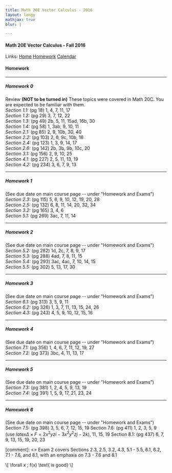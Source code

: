```yaml
---
title: Math 20E Vector Calculus - 2016
layout: longy
mathjax: true
blur: |

---  
```

<script src="https://cdn.mathjax.org/mathjax/latest/MathJax.js?config=TeX-AMS-MML_HTMLorMML" type="text/javascript"></script>


#### Math 20E Vector Calculus - Fall 2016  
  Links: [Home][math20eHome]  [Homework][math20eHW]    [Calendar][math20eCal]
    
   [math20eHome]:http://thanghuynh.org/teaching/math20e_f16.html
   [math20eHW]:http://thanghuynh.org/teaching/math20e_f16_hw.html  
   [math20eCal]:http://thanghuynh.org/teaching/math20e_f16_cal.html  

#### Homework  
---  

##### <a name="hmwk0"></a>Homework 0  

Review **(NOT to be turned in)** These topics were covered in Math 20C. You are expected to be familiar with them.  
*Section 1.1:* (pg 18) 1, 4, 7, 11, 17  
*Section 1.2:* (pg 29) 3, 7, 12, 22  
*Section 1.3:* (pg 49) 2b, 5, 11, 15ad, 16b, 30  
*Section 1.4:* (pg 58) 1, 3ab, 9, 10, 11  
*Section 2.1:* (pg 85) 2, 9, 10b, 30, 40  
*Section 2.2:* (pg 103) 2, 6, 9c, 10b, 16  
*Section 2.4:* (pg 123) 1, 3, 9, 14, 17  
*Section 2.6:* (pg 142) 2b, 3b, 9b, 10c, 20  
*Section 3.1:* (pg 156) 2, 9, 10, 25  
*Section 4.1:* (pg 227) 2, 5, 11, 13, 19  
*Section 4.2:* (pg 234) 3, 6, 7, 9, 13  

---  

##### <a name="hmwk1"></a>Homework 1

(See due date on main course page -- under "Homework and Exams")  
*Section 2.3:*  (pg 115)  5, 6, 9, 10, 12, 19, 20, 28  
*Section 2.5:*  (pg 132)  6, 8, 11, 14, 20, 32, 34  
*Section 3.2:*  (pg 165)  3, 4, 6  
*Section 5.1:*  (pg 269)  3ac, 7, 11, 14  

---  

##### <a name="hmwk2"></a>Homework 2  

(See due date on main course page -- under "Homework and Exams")  
*Section 5.2:*  (pg 282)  1d, 2c, 7, 8, 9, 17  
*Section 5.3:*  (pg 288)  4ad, 7, 8, 11, 15  
*Section 5.4:*  (pg 293)  3ac, 4ac, 7, 10, 14, 15  
*Section 5.5:*  (pg 302)  5, 13, 17, 30  

---  

##### <a name="hmwk3"></a>Homework 3  

(See due date on main course page -- under "Homework and Exams")  
*Section 6.1:*  (pg 313)  3, 5, 9, 11  
*Section 6.2:*  (pg 326)  1, 3, 7, 11, 13, 15, 24, 26  
*Section 4.3:*  (pg 243)  4, 5, 9, 10, 12, 15, 16  

---  

##### <a name="hmwk4"></a>Homework 4  

(See due date on main course page -- under "Homework and Exams")  
*Section 7.1:*  (pg 356)  1, 4, 6, 7, 11, 12, 19, 27  
*Section 7.2:*  (pg 373)  3bc, 4, 11, 13, 17  

---  

##### <a name="hmwk5"></a>Homework 5

(See due date on main course page -- under "Homework and Exams")  
*Section 7.3:*  (pg 381)  1, 2, 4, 5, 9, 13, 19  
*Section 7.4:*  (pg 391)  1, 5, 9, 17, 21, 23, 24  

---  

##### <a name="hmwk6"></a>Homework 6  

(See due date on main course page -- under "Homework and Exams")
Section 7.5:  (pg 398)  3, 5, 6, 7, 12, 15, 19
Section 7.6:  (pg 411)  1, 2, 3, 5, 9 (use $latex \Delta\times F = 2x^2yz i - 3x^2y^2z j - 2 k$), 11, 15, 19
Section 8.1:  (pg 437)  6, 7, 9, 13, 15, 19, 20, 23

[comment]: <> Exam 2 covers Sections 2.3, 2.5, 3.2, 4.3, 5.1 - 5.5, 6.1, 6.2, 7.1 - 7.6, and 8.1, with an emphasis on 7.3 - 7.6 and 8.1

\\[ \forall x \; f(x) \text{ is good} \\]







